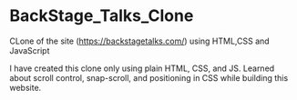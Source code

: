# BackStage_Talks_Clone
CLone of the site (https://backstagetalks.com/) using HTML,CSS and JavaScript


I have created this clone only using plain HTML, CSS, and JS.
Learned about scroll control, snap-scroll, and positioning in CSS while building this website.
